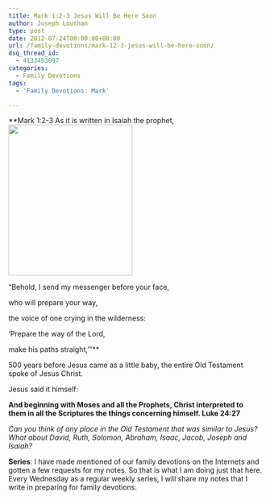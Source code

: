 ```yaml
---
title: Mark 1:2-3 Jesus Will Be Here Soon
author: Joseph Louthan
type: post
date: 2012-07-24T00:00:00+00:00
url: /family-devotions/mark-12-3-jesus-will-be-here-soon/
dsq_thread_id:
  - 4133403097
categories:
  - Family Devotions
tags:
  - 'Family Devotions: Mark'

---
```

**Mark 1:2-3 As it is written in Isaiah the prophet,[<img class="alignright size-medium wp-image-162" title="jesus_face_shroud" alt="" src="https://i1.wp.com/theologic.us/wp-content/uploads/2012/07/jesus_face_shroud.jpeg?resize=246%2C300" width="246" height="300" srcset="https://i1.wp.com/theologic.us/wp-content/uploads/2012/07/jesus_face_shroud.jpeg?resize=246%2C300 246w, https://i1.wp.com/theologic.us/wp-content/uploads/2012/07/jesus_face_shroud.jpeg?w=369 369w" sizes="(max-width: 246px) 100vw, 246px" data-recalc-dims="1" />][1]
  
“Behold, I send my messenger before your face,
  
who will prepare your way,
  
the voice of one crying in the wilderness:
  
‘Prepare the way of the Lord,
  
make his paths straight,’”**

500 years before Jesus came as a little baby, the entire Old Testament spoke of Jesus Christ.

Jesus said it himself:

**And beginning with Moses and all the Prophets, Christ interpreted to them in all the Scriptures the things concerning himself. Luke 24:27**

_Can you think of any place in the Old Testament that was similar to Jesus? What about David, Ruth, Solomon, Abraham, Isaac, Jacob, Joseph and Isaiah?_

**Series**: I have made mentioned of our family devotions on the Internets and gotten a few requests for my notes. So that is what I am doing just that here. Every Wednesday as a regular weekly series, I will share my notes that I write in preparing for family devotions.

 [1]: https://i1.wp.com/theologic.us/wp-content/uploads/2012/07/jesus_face_shroud.jpeg